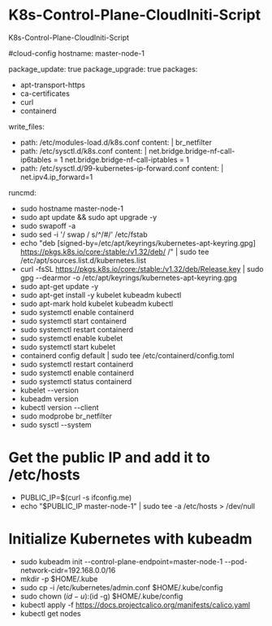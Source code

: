 # K8s-Control-Plane-CloudIniti-Script
K8s-Control-Plane-CloudIniti-Script

#cloud-config
hostname: master-node-1

package_update: true
package_upgrade: true
packages:
  - apt-transport-https
  - ca-certificates
  - curl
  - containerd

write_files:
  - path: /etc/modules-load.d/k8s.conf
    content: |
      br_netfilter
  - path: /etc/sysctl.d/k8s.conf
    content: |
      net.bridge.bridge-nf-call-ip6tables = 1
      net.bridge.bridge-nf-call-iptables = 1
  - path: /etc/sysctl.d/99-kubernetes-ip-forward.conf
    content: |
      net.ipv4.ip_forward=1

runcmd:
  - sudo hostname master-node-1
  - sudo apt update && sudo apt upgrade -y
  - sudo swapoff -a
  - sudo sed -i '/ swap / s/^/#/' /etc/fstab
  - echo "deb [signed-by=/etc/apt/keyrings/kubernetes-apt-keyring.gpg] https://pkgs.k8s.io/core:/stable:/v1.32/deb/ /" | sudo tee /etc/apt/sources.list.d/kubernetes.list
  - curl -fsSL https://pkgs.k8s.io/core:/stable:/v1.32/deb/Release.key | sudo gpg --dearmor -o /etc/apt/keyrings/kubernetes-apt-keyring.gpg
  - sudo apt-get update -y
  - sudo apt-get install -y kubelet kubeadm kubectl
  - sudo apt-mark hold kubelet kubeadm kubectl
  - sudo systemctl enable containerd
  - sudo systemctl start containerd
  - sudo systemctl restart containerd
  - sudo systemctl enable kubelet
  - sudo systemctl start kubelet
  - containerd config default | sudo tee /etc/containerd/config.toml
  - sudo systemctl restart containerd
  - sudo systemctl enable containerd
  - sudo systemctl status containerd
  - kubelet --version
  - kubeadm version
  - kubectl version --client
  - sudo modprobe br_netfilter
  - sudo sysctl --system
  
  # Get the public IP and add it to /etc/hosts
  - PUBLIC_IP=$(curl -s ifconfig.me)
  - echo "$PUBLIC_IP master-node-1" | sudo tee -a /etc/hosts > /dev/null
  
  # Initialize Kubernetes with kubeadm
  - sudo kubeadm init --control-plane-endpoint=master-node-1 --pod-network-cidr=192.168.0.0/16
  - mkdir -p $HOME/.kube
  - sudo cp -i /etc/kubernetes/admin.conf $HOME/.kube/config
  - sudo chown $(id -u):$(id -g) $HOME/.kube/config
  - kubectl apply -f https://docs.projectcalico.org/manifests/calico.yaml
  - kubectl get nodes
